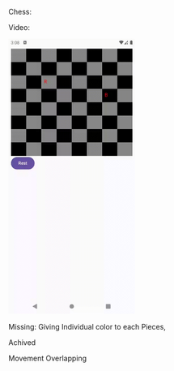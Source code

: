 Chess:

Video:

<img src="gif/chess.gif" width="250">

Missing:
Giving Individual color to each Pieces, 

Achived

Movement
Overlapping
